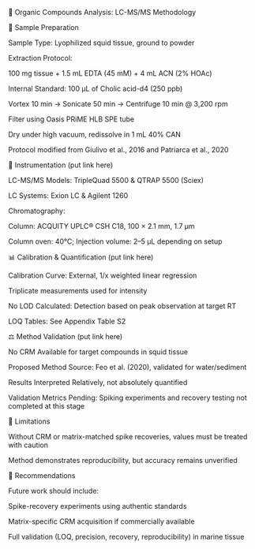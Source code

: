 💊 Organic Compounds Analysis: LC-MS/MS Methodology

📅 Sample Preparation

Sample Type: Lyophilized squid tissue, ground to powder

Extraction Protocol:

100 mg tissue + 1.5 mL EDTA (45 mM) + 4 mL ACN (2% HOAc)

Internal Standard: 100 μL of Cholic acid-d4 (250 ppb)

Vortex 10 min → Sonicate 50 min → Centrifuge 10 min @ 3,200 rpm

Filter using Oasis PRiME HLB SPE tube

Dry under high vacuum, redissolve in 1 mL 40% CAN

Protocol modified from Giulivo et al., 2016 and Patriarca et al., 2020


🔬 Instrumentation (put link here)

LC-MS/MS Models: TripleQuad 5500 & QTRAP 5500 (Sciex)

LC Systems: Exion LC & Agilent 1260

Chromatography:

Column: ACQUITY UPLC® CSH C18, 100 × 2.1 mm, 1.7 μm

Column oven: 40°C; Injection volume: 2–5 μL depending on setup


📊 Calibration & Quantification (put link here)

Calibration Curve: External, 1/x weighted linear regression

Triplicate measurements used for intensity

No LOD Calculated: Detection based on peak observation at target RT

LOQ Tables: See Appendix Table S2


⚖️ Method Validation (put link here)

No CRM Available for target compounds in squid tissue

Proposed Method Source: Feo et al. (2020), validated for water/sediment

Results Interpreted Relatively, not absolutely quantified

Validation Metrics Pending: Spiking experiments and recovery testing not completed at this stage


🚫 Limitations

Without CRM or matrix-matched spike recoveries, values must be treated with caution

Method demonstrates reproducibility, but accuracy remains unverified


🔄 Recommendations

Future work should include:

Spike-recovery experiments using authentic standards

Matrix-specific CRM acquisition if commercially available

Full validation (LOQ, precision, recovery, reproducibility) in marine tissue
